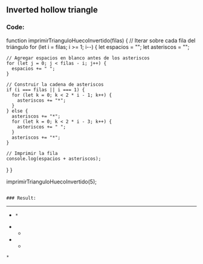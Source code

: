 ## Inverted hollow triangle


### Code: 
function imprimirTrianguloHuecoInvertido(filas) {
  // Iterar sobre cada fila del triángulo
  for (let i = filas; i >= 1; i--) {
    let espacios = "";
    let asteriscos = "";

    // Agregar espacios en blanco antes de los asteriscos
    for (let j = 0; j < filas - i; j++) {
      espacios += " ";
    }

    // Construir la cadena de asteriscos
    if (i === filas || i === 1) {
      for (let k = 0; k < 2 * i - 1; k++) {
        asteriscos += "*";
      }
    } else {
      asteriscos += "*";
      for (let k = 0; k < 2 * i - 3; k++) {
        asteriscos += " ";
      }
      asteriscos += "*";
    }

    // Imprimir la fila
    console.log(espacios + asteriscos);
  }
}


imprimirTrianguloHuecoInvertido(5);
```

### Result:

```
*********
 *     *
  *   *
   * *
    *
```